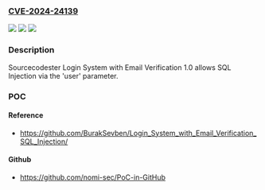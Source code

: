 ### [CVE-2024-24139](https://cve.mitre.org/cgi-bin/cvename.cgi?name=CVE-2024-24139)
![](https://img.shields.io/static/v1?label=Product&message=n%2Fa&color=blue)
![](https://img.shields.io/static/v1?label=Version&message=n%2Fa&color=blue)
![](https://img.shields.io/static/v1?label=Vulnerability&message=n%2Fa&color=brighgreen)

### Description

Sourcecodester Login System with Email Verification 1.0 allows SQL Injection via the 'user' parameter.

### POC

#### Reference
- https://github.com/BurakSevben/Login_System_with_Email_Verification_SQL_Injection/

#### Github
- https://github.com/nomi-sec/PoC-in-GitHub

